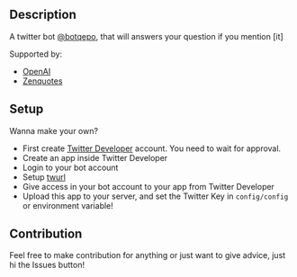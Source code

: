 ## Description

A twitter bot [@botqepo](https://twitter.com/botqepo), that will answers your question if you mention [it]

Supported by:

- [OpenAI](https://openai.com/)
- [Zenquotes](https://zenquotes.io/)

## Setup

Wanna make your own?

- First create [Twitter Developer](https://developer.twitter.com/en) account. You need to wait for approval.
- Create an app inside Twitter Developer
- Login to your bot account
- Setup [twurl](https://github.com/twitter/twurl)
- Give access in your bot account to your app from Twitter Developer
- Upload this app to your server, and set the Twitter Key in `config/config` or environment variable!

## Contribution

Feel free to make contribution for anything or just want to give advice, just hi the Issues button!
